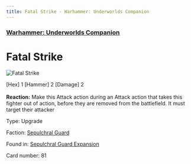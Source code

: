 ```yaml
---
title: Fatal Strike - Warhammer: Underworlds Companion
---
```


### [Warhammer: Underworlds Companion](https://guidokessels.github.io/wh-underworlds)

  

# Fatal Strike

![Fatal Strike](https://warhammerunderworlds.com/wp-content/uploads/sites/6/2017/12/081_ENG-Fatal-Strike.png)

<div class="whu-weapon">[Hex] 1 [Hammer] 2 [Damage] 2</div><br /><b>Reaction:</b> Make this Attack action during an Attack action that takes this fighter out of action, before they are removed from the battlefield. It must target their attacker

Type: Upgrade

Faction: [Sepulchral Guard](https://guidokessels.github.io/wh-underworlds/factions/sepulchral-guard)

Found in: [Sepulchral Guard Expansion](https://guidokessels.github.io/wh-underworlds/locations/sepulchral-guard-expansion)

Card number: 81
